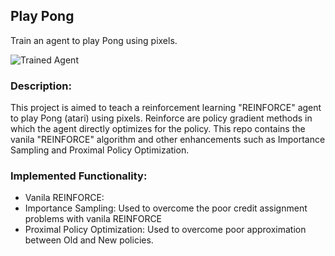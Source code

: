 [//]: # (Image References)

[image1]: https://github.com/Sardhendu/DeepRL/blob/master/pong_atari/images/pong-v0.gif "Trained Agent"

Play Pong
-----------
Train an agent to play Pong using pixels.  

![Trained Agent][image1]

### Description:
This project is aimed to teach a reinforcement learning "REINFORCE" agent to play Pong (atari) using pixels. Reinforce are policy gradient methods in which the agent directly optimizes for the policy. This repo contains the vanila "REINFORCE" algorithm and other enhancements such as Importance Sampling and Proximal Policy Optimization.

### Implemented Functionality:
   * Vanila REINFORCE: 
   * Importance Sampling: Used to overcome the poor credit assignment problems with vanila REINFORCE
   * Proximal Policy Optimization: Used to overcome poor approximation between Old and New policies.



